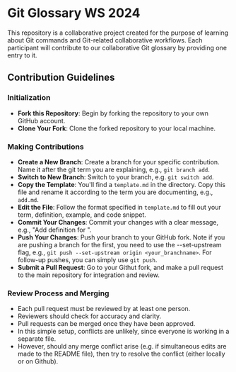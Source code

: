 # Git Glossary WS 2024

This repository is a collaborative project created for the purpose of learning about Git commands and Git-related collaborative workflows. Each participant will contribute to our collaborative Git glossary by providing one entry to it. 


## Contribution Guidelines

### Initialization

- **Fork this Repository**: Begin by forking the repository to your own GitHub account.
- **Clone Your Fork**: Clone the forked repository to your local machine.

### Making Contributions

- **Create a New Branch**: Create a branch for your specific contribution. Name it after the git term you are explaining, e.g., `git branch add`.
- **Switch to New Branch**: Switch to your branch, e.g. `git switch add`.
- **Copy the Template**: You'll find a `template.md` in the directory. Copy this file and rename it according to the term you are documenting, e.g., `add.md`.
- **Edit the File**: Follow the format specified in `template.md` to fill out your term, definition, example, and code snippet.
- **Commit Your Changes**: Commit your changes with a clear message, e.g., "Add definition for <term>".
- **Push Your Changes**: Push your branch to your GitHub fork. Note if you are pushing a branch for the first, you need to use the --set-upstream flag, e.g., `git push --set-upstream origin <your_branchname>`. For follow-up pushes, you can simply use `git push`. 
- **Submit a Pull Request**: Go to your Githut fork, and make a pull request to the main repository for integration and review.

### Review Process and Merging

- Each pull request must be reviewed by at least one person.
- Reviewers should check for accuracy and clarity.
- Pull requests can be merged once they have been approved.
- In this simple setup, conflicts are unlikely, since everyone is working in a separate file. 
- However, should any merge conflict arise (e.g. if simultaneous edits are made to the README file), then try to resolve the conflict (either locally or on Github).